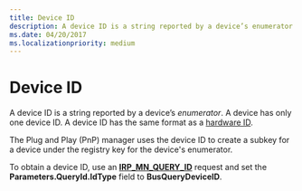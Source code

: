 ```yaml
---
title: Device ID
description: A device ID is a string reported by a device’s enumerator. A device has only one device ID. A device ID has the same format as a hardware ID.
ms.date: 04/20/2017
ms.localizationpriority: medium
---
```


# Device ID


A device ID is a string reported by a device’s *enumerator*. A device has only one device ID. A device ID has the same format as a [hardware ID](hardware-ids.md).




The Plug and Play (PnP) manager uses the device ID to create a subkey for a device under the registry key for the device's enumerator.

To obtain a device ID, use an [**IRP_MN_QUERY_ID**](../kernel/irp-mn-query-id.md) request and set the **Parameters.QueryId.IdType** field to **BusQueryDeviceID**.

 

